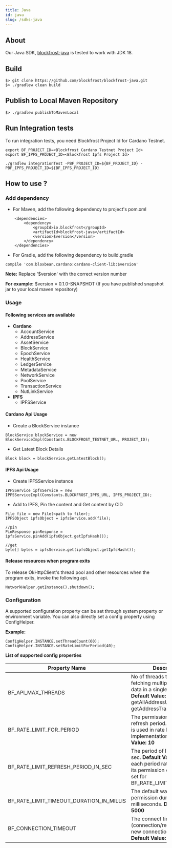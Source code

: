 ```yaml
---
title: Java
id: java
slug: /sdks-java
---
```


## About

Our Java SDK, [blockfrost-java](https://github.com/blockfrost/blockfrost-java) is tested to work with JDK 18.

## Build

```
$> git clone https://github.com/blockfrost/blockfrost-java.git
$> ./gradlew clean build
```

## Publish to Local Maven Repository

```
$> ./gradlew publishToMavenLocal
```

## Run Integration tests

To run integration tests, you need Blockfrost Project Id for Cardano Testnet.

```
export BF_PROJECT_ID=<Blockfrost Cardano Testnet Project Id>
export BF_IPFS_PROJECT_ID=<Blockfrost Ipfs Project Id>

./gradlew integrationTest -PBF_PROJECT_ID=${BF_PROJECT_ID} -PBF_IPFS_PROJECT_ID=${BF_IPFS_PROJECT_ID}
```

## How to use ?

### Add dependency

- For Maven, add the following dependency to project's pom.xml

```
    <dependencies>
        <dependency>
            <groupId>io.blockfrost</groupId>
            <artifactId>blockfrost-java</artifactId>
            <version>$version</version>
        </dependency>
    </dependencies>
```

- For Gradle, add the following dependency to build.gradle

```
compile 'com.bloxbean.cardano:cardano-client-lib:$version'
```

**Note:** Replace '$version' with the correct version number

**For example:** $version = 0.1.0-SNAPSHOT (If you have published snapshot jar to your local maven repository)

### Usage

#### Following services are available

- **Cardano**
  - AccountService
  - AddressService
  - AssetService
  - BlockService
  - EpochService
  - HealthService
  - LedgerService
  - MetadataService
  - NetworkService
  - PoolService
  - TransactionService
  - NutLinkService
- **IPFS**
  - IPFSService

#### Cardano Api Usage

- Create a BlockService instance

```
BlockService blockService = new BlockServiceImpl(Constants.BLOCKFROST_TESTNET_URL, PROJECT_ID);
```

- Get Latest Block Details

```
Block block = blockService.getLatestBlock();
```

#### IPFS Api Usage

- Create IPFSService instance

```
IPFSService ipfsService = new IPFSServiceImpl(Constants.BLOCKFROST_IPFS_URL, IPFS_PROJECT_ID);
```

- Add to IPFS, Pin the content and Get content by CID

```
File file = new File(<path to file>);
IPFSObject ipfsObject = ipfsService.add(file);

//pin
PinResponse pinResponse = ipfsService.pinAdd(ipfsObject.getIpfsHash());

//get
byte[] bytes = ipfsService.get(ipfsObject.getIpfsHash());
```

#### Release resources when program exits

To release OkHttpClient's thread pool and other resources when the program exits, invoke the following api.

```
NetworkHelper.getInstance().shutdown();
```

### Configuration

A supported configuration property can be set through system property or environment variable. You can also directly set a config property using ConfigHelper.

**Example:**

```
ConfigHelper.INSTANCE.setThreadCount(60);
ConfigHelper.INSTANCE.setRateLimitForPeriod(40);
```

**List of supported config properties**

| Property Name                            | Description                                                                                                                                                     |
| ---------------------------------------- | --------------------------------------------------------------------------------------------------------------------------------------------------------------- |
| BF_API_MAX_THREADS                       | No of threads to use while fetching multiple pages of data in a single request. **Default Value: 10** (Example: getAllAddressUtxos, getAddressTransactions ...) |
| BF_RATE_LIMIT_FOR_PERIOD                 | The permission limit for refresh period. This property is used in rate limit implementation. **Default Value: 10**                                              |
| BF_RATE_LIMIT_REFRESH_PERIOD_IN_SEC      | The period of limit refresh in sec. **Default Value: 1** After each period rate limiter sets its permission count to value set for BF_RATE_LIMIT_FOR_PERIOD.    |
| BF_RATE_LIMIT_TIMEOUT_DURATION_IN_MILLIS | The default wait for permission duration in milliseconds. **Default Value: 5000**                                                                               |
| BF_CONNECTION_TIMEOUT                    | The connect timeout (connection/read/write) for new connections in seconds. **Default Value: 90**                                                               |
